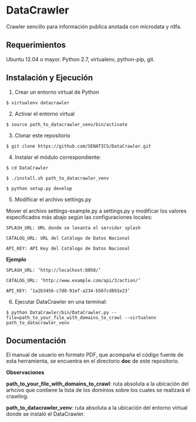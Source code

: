 DataCrawler
=========

Crawler sencillo para información publica anotada con microdata y rdfa.

Requerimientos
--------------
Ubuntu 12.04 o mayor.
Python 2.7, virtualenv, python-pip, git.

Instalación y Ejecución
-----------------------
1. Crear un entorno virtual de Python
    
 `$ virtualenv datacrawler`
    
2. Activar el entorno virtual
    
 `$ source path_to_datacrawler_venv/bin/activate`

3. Clonar este repositorio

 `$ git clone https://github.com/SENATICS/DataCrawler.git`
    
4. Instalar el módulo correspondiente:

 `$ cd DataCrawler`
    
 `$ ./install.sh path_to_datacrawler_venv`
 
 `$ python setup.py develop`
 
5. Modificar el archivo settings.py

 Mover el archivo settings-example.py a settings.py y modificar los valores especificados más abajo según las configuraciones locales:

    SPLASH_URL: URL donde se levanta el servidor splash
    
    CATALOG_URL: URL del Catálogo de Datos Nacional
    
    API_KEY: API Key del Catálogo de Datos Nacional
    
 **Ejemplo**
    
    SPLASH_URL: ‘http://localhost:8050/’
    
    CATALOG_URL: ‘http://www.example.com/api/3/action/’
    
    API_KEY: ‘1a2b3456-c7d8-91ef-a234-b567cd891e23’

6. Ejecutar DataCrawler en una terminal:

 `$ python DataCrawler/bin/DataCrawler.py --file=path_to_your_file_with_domains_to_crawl --virtualenv path_to_datacrawler_venv`

Documentación
------------

El manual de usuario en formato PDF, que acompaña el código fuente de esta herramienta, se encuentra en el directorio **doc** de este repositorio.
 
 **Observaciones** 

 **path_to_your_file_with_domains_to_crawl**: ruta absoluta a la ubicación del arhcivo que contiene la lista de los dominios sobre los cuales se realizará el crawling.

 **path_to_datacrawler_venv**: ruta absoluta a la ubicación del entorno virtual donde se instaló el DataCrawler.
